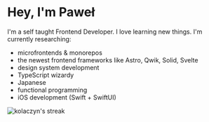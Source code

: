 # Hey, I'm Paweł

I'm a self taught Frontend Developer. I love learning new things. I'm currently researching:
- microfrontends & monorepos
- the newest frontend frameworks like Astro, Qwik, Solid, Svelte
- design system development
- TypeScript wizardy
- Japanese
- functional programming
- iOS development (Swift + SwiftUI)

<p><img align="center" src="https://github-readme-streak-stats.herokuapp.com/?user=kolaczyn&" alt="kolaczyn's streak" /></p>
